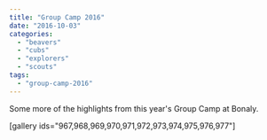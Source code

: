 ```yaml
---
title: "Group Camp 2016"
date: "2016-10-03"
categories: 
  - "beavers"
  - "cubs"
  - "explorers"
  - "scouts"
tags: 
  - "group-camp-2016"
---
```


Some more of the highlights from this year's Group Camp at Bonaly.

\[gallery ids="967,968,969,970,971,972,973,974,975,976,977"\]
